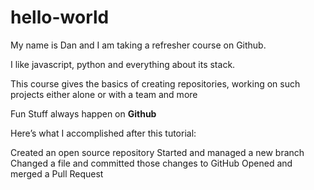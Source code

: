 # hello-world

My name is Dan and I am taking a refresher course on Github.

I like javascript, python and everything about its stack.

This course gives the basics of creating repositories, working on such projects either alone or with a team and more

Fun Stuff always happen on **Github**

Here’s what I accomplished after this tutorial:

Created an open source repository
Started and managed a new branch
Changed a file and committed those changes to GitHub
Opened and merged a Pull Request
